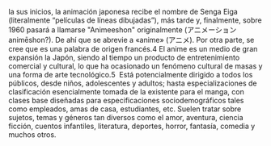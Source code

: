 la sus inicios, la animación japonesa recibe el nombre de Senga Eiga (literalmente “películas de líneas dibujadas”), 
más tarde y, finalmente, sobre 1960 pasará a llamarse "Animeeshon" originalmente (アニメーション animēshon?). 
De ahí que se abrevie a «anime» (アニメ). Por otra parte, se cree que es una palabra de origen francés.4​ 
El anime es un medio de gran expansión la Japón, siendo al tiempo un producto de entretenimiento comercial y cultural,
 lo que ha ocasionado un fenómeno cultural de masas y una forma de arte tecnológico.5
​ Está potencialmente dirigido a todos los públicos, desde niños, adolescentes y adultos;
 hasta especializaciones de clasificación esencialmente tomada de la existente para el manga, 
con clases base diseñadas para especificaciones sociodemográficos tales como empleados, amas de casa, estudiantes, etc.
 Suelen tratar sobre sujetos, temas y géneros tan diversos como el amor, aventura, ciencia ficción, cuentos infantiles, literatura, deportes, horror, fantasía, comedia y muchos otros.
    